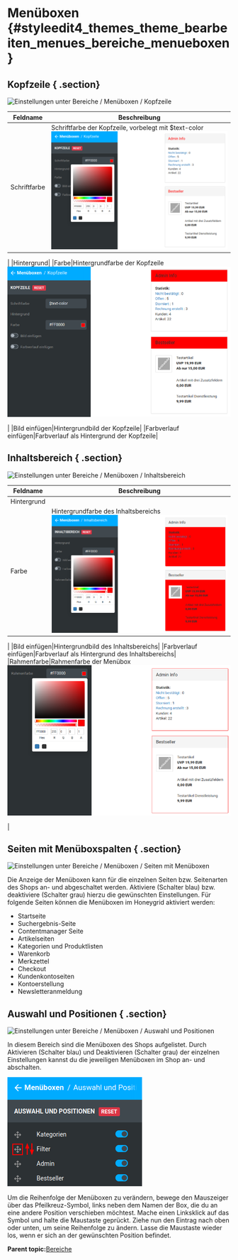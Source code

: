 # Menüboxen {#styleedit4_themes_theme_bearbeiten_menues_bereiche_menueboxen}

## Kopfzeile { .section}

![](Bilder/styleedit4/se4_0148_BereicheMenueboxenKopfzeile.png "Einstellungen unter Bereiche / Menüboxen /
        Kopfzeile")

|Feldname|Beschreibung|
|--------|------------|
|Schriftfarbe|Schriftfarbe der Kopfzeile, vorbelegt mit $text-color![](Bilder/styleedit4/se4_0149_MenueboxenKopfzeileSchriftfarbe.png "Schriftfarbe rot (#FF0000)")

|
|Hintergrund|
|Farbe|Hintergrundfarbe der Kopfzeile![](Bilder/styleedit4/se4_0150_MenueboxenKopfzeileHintergrundfarbe.png "Hintergrundfarbe rot (#FF0000)")

|
|Bild einfügen|Hintergrundbild der Kopfzeile|
|Farbverlauf einfügen|Farbverlauf als Hintergrund der Kopfzeile|

## Inhaltsbereich { .section}

![](Bilder/styleedit4/se4_0151_BereicheMenueboxenInhaltsbereich.png "Einstellungen unter Bereiche / Menüboxen /
        Inhaltsbereich")

|Feldname|Beschreibung|
|--------|------------|
|Hintergrund|
|Farbe|Hintergrundfarbe des Inhaltsbereichs![](Bilder/styleedit4/se4_0152_InhaltsbereichHintergrundfarbe.png "Hintergrundfarbe rot (#FF0000)")

|
|Bild einfügen|Hintergrundbild des Inhaltsbereichs|
|Farbverlauf einfügen|Farbverlauf als Hintergrund des Inhaltsbereichs|
|Rahmenfarbe|Rahmenfarbe der Menübox![](Bilder/styleedit4/se4_0153_InhaltsbereichRahmenfarbe.png "Rahmenfarbe rot (#FF0000)")

|

## Seiten mit Menüboxspalten { .section}

![](Bilder/styleedit4/se4_0154_BereicheMenueboxenSeitenMitMenueboxen.png "Einstellungen unter Bereiche / Menüboxen / Seiten mit
        Menüboxen")

Die Anzeige der Menüboxen kann für die einzelnen Seiten bzw. Seitenarten des Shops an- und abgeschaltet werden. Aktiviere \(Schalter blau\) bzw. deaktiviere \(Schalter grau\) hierzu die gewünschten Einstellungen. Für folgende Seiten können die Menüboxen im Honeygrid aktiviert werden:

-   Startseite
-   Suchergebnis-Seite
-   Contentmanager Seite
-   Artikelseiten
-   Kategorien und Produktlisten
-   Warenkorb
-   Merkzettel
-   Checkout
-   Kundenkontoseiten
-   Kontoerstellung
-   Newsletteranmeldung

## Auswahl und Positionen { .section}

![](Bilder/styleedit4/se4_0155_BereicheMenueboxenAuswahlUndPositionen.png "Einstellungen unter Bereiche / Menüboxen / Auswahl und
        Positionen")

In diesem Bereich sind die Menüboxen des Shops aufgelistet. Durch Aktivieren \(Schalter blau\) und Deaktivieren \(Schalter grau\) der einzelnen Einstellungen kannst du die jeweiligen Menüboxen im Shop an- und abschalten.

![](Bilder/styleedit4/se4_0156_MenueboxenAuswahlUndPositionenReihenfolge.png "Ändern der Reihenfolge von Menüboxen")

Um die Reihenfolge der Menüboxen zu verändern, bewege den Mauszeiger über das Pfeilkreuz-Symbol, links neben dem Namen der Box, die du an eine andere Position verschieben möchtest. Mache einen Linksklick auf das Symbol und halte die Maustaste geprückt. Ziehe nun den Eintrag nach oben oder unten, um seine Reihenfolge zu ändern. Lasse die Maustaste wieder los, wenn er sich an der gewünschten Position befindet.

**Parent topic:**[Bereiche](10_3_5_1_2_Bereiche.md)

